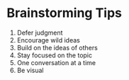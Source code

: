 # Brainstorming Tips
1. Defer judgment
2. Encourage wild ideas
3. Build on the ideas of others
4. Stay focused on the topic
5. One conversation at a time
6. Be visual
